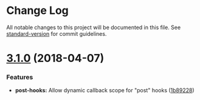 # Change Log

All notable changes to this project will be documented in this file. See [standard-version](https://github.com/conventional-changelog/standard-version) for commit guidelines.

<a name="3.1.0"></a>
# [3.1.0](https://github.com/sebelga/promised-hooks/compare/v3.0.0...v3.1.0) (2018-04-07)


### Features

* **post-hooks:** Allow dynamic callback scope for "post" hooks ([1b89228](https://github.com/sebelga/promised-hooks/commit/1b89228))
